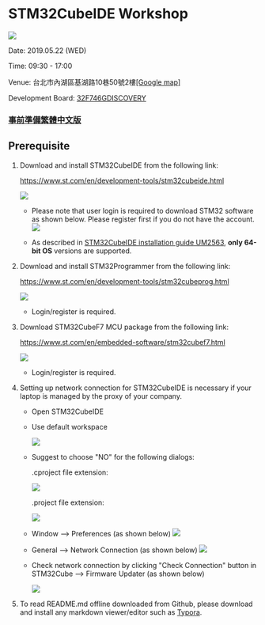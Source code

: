 # STM32CubeIDE Workshop
![](docs/imgs/ST14179_STM32CubeIDE.png)

Date: 2019.05.22 (WED)

Time: 09:30 - 17:00

Venue: 台北市內湖區基湖路10巷50號2樓[[Google map]](https://goo.gl/maps/c8vGBHJDmh5RcEpR7)

Development Board: [32F746GDISCOVERY](https://www.st.com/en/evaluation-tools/32f746gdiscovery.html)



### [事前準備繁體中文版](README_zh-TW.md)



## Prerequisite

1. Download and install STM32CubeIDE from the following link:

   https://www.st.com/en/development-tools/stm32cubeide.html

   ![](docs/imgs/Download_STM32CubeIDE.png)
   
   * Please note that user login is required to download STM32 software as shown below. Please register first if you do not have the account.
    ![](docs/imgs/ST_Registration.png)
     
   * As described in [STM32CubeIDE installation guide UM2563](https://www.st.com/resource/en/user_manual/dm00603964.pdf), **only 64-bit OS** versions are supported.

2. Download and install STM32Programmer from the following link:

   https://www.st.com/en/development-tools/stm32cubeprog.html

   ![](docs/imgs/Download_STM32CubeProgrammer.png)

   * Login/register is required.

3. Download STM32CubeF7 MCU package from the following link:

   https://www.st.com/en/embedded-software/stm32cubef7.html

   ![](docs/imgs/Download_STM32CubeF7.png)

   * Login/register is required.

4. Setting up network connection for STM32CubeIDE is necessary if your laptop is managed by the proxy of your company. 

   * Open STM32CubeIDE
   
   * Use default workspace
   
     ![](/docs/imgs/STM32CubeIDE_Launcher.png)
   
   * Suggest to choose "NO" for the following dialogs:

     .cproject file extension:
     
     ![](/docs/imgs/STM32CubeIDE_Override_File_Extension.png)
     
     .project file extension:
     
     ![](/docs/imgs/STM32CubeIDE_Override_File_Extension_2.png)
   
   * Window --> Preferences (as shown below)
     ![](docs/imgs/STM32CubeIDE_Proxy_1.png)
   * General --> Network Connection (as shown below)
     ![](docs/imgs/STM32CubeIDE_Proxy_2.png)
   
   * Check network connection by clicking "Check Connection" button in STM32Cube --> Firmware Updater (as shown below)
   
     ![](docs/imgs/STM32CubeIDE_Proxy_3.png)



5. To read README.md offline downloaded from Github, please download and install any markdown viewer/editor such as [Typora](https://typora.io/).